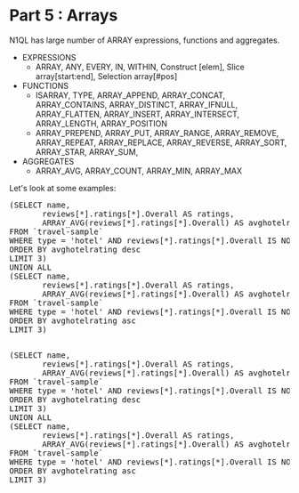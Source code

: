 # Part 5 : Arrays 

N1QL has large number of ARRAY expressions, functions and aggregates.

 * EXPRESSIONS
	 * ARRAY, ANY, EVERY, IN, WITHIN, Construct [elem], Slice  array[start:end], Selection array[#pos]
 * FUNCTIONS
	 * ISARRAY, TYPE, ARRAY_APPEND, ARRAY_CONCAT, ARRAY_CONTAINS, ARRAY_DISTINCT, ARRAY_IFNULL, ARRAY_FLATTEN, ARRAY_INSERT, ARRAY_INTERSECT, ARRAY_LENGTH, ARRAY_POSITION
	 * ARRAY_PREPEND, ARRAY_PUT, ARRAY_RANGE, ARRAY_REMOVE, ARRAY_REPEAT, ARRAY_REPLACE, ARRAY_REVERSE, ARRAY_SORT, ARRAY_STAR, ARRAY_SUM,
 * AGGREGATES
	 * ARRAY_AVG, ARRAY_COUNT, ARRAY_MIN, ARRAY_MAX

Let's look at some examples:

<pre>
(SELECT name,
       reviews[*].ratings[*].Overall AS ratings,
       ARRAY_AVG(reviews[*].ratings[*].Overall) AS avghotelrating
FROM `travel-sample`
WHERE type = 'hotel' AND reviews[*].ratings[*].Overall IS NOT MISSING
ORDER BY avghotelrating desc
LIMIT 3)
UNION ALL
(SELECT name,
       reviews[*].ratings[*].Overall AS ratings,
       ARRAY_AVG(reviews[*].ratings[*].Overall) AS avghotelrating
FROM `travel-sample`
WHERE type = 'hotel' AND reviews[*].ratings[*].Overall IS NOT MISSING
ORDER BY avghotelrating asc
LIMIT 3)
</pre>

<pre id="example"> 
(SELECT name, 
       reviews[*].ratings[*].Overall AS ratings,
       ARRAY_AVG(reviews[*].ratings[*].Overall) AS avghotelrating 
FROM `travel-sample` 
WHERE type = 'hotel' AND reviews[*].ratings[*].Overall IS NOT MISSING 
ORDER BY avghotelrating desc
LIMIT 3)
UNION ALL
(SELECT name, 
       reviews[*].ratings[*].Overall AS ratings,
       ARRAY_AVG(reviews[*].ratings[*].Overall) AS avghotelrating 
FROM `travel-sample` 
WHERE type = 'hotel' AND reviews[*].ratings[*].Overall IS NOT MISSING 
ORDER BY avghotelrating asc
LIMIT 3)
</pre>

